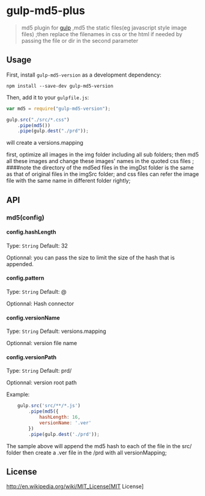 # gulp-md5-plus

> md5 plugin for [gulp](https://github.com/wpfpizicai/gulp-md5-plus) ,md5 the static files(eg javascript style image files) ;then replace the filenames in css or the html if needed by passing the file or dir in the second parameter

## Usage

First, install `gulp-md5-version` as a development dependency:

```shell
npm install --save-dev gulp-md5-version
```

Then, add it to your `gulpfile.js`:

```javascript
var md5 = require("gulp-md5-version");

gulp.src("./src/*.css")
	.pipe(md5())
	.pipe(gulp.dest("./prd"));
```
will create a versions.mapping


first, optimize all images in the img folder including all sub folders; then md5 all these images and change these images' names in the quoted css files ;
####note
the directory of the md5ed files in the imgDst folder is the same as that of original files in the imgSrc folder; and css files can refer the image file with the same name in different folder rightly;

## API

### md5(config)

#### config.hashLength
Type: `String`
Default: 32

Optionnal: you can pass the size to limit the size of the hash that is appended.

#### config.pattern
Type: `String`
Default: @

Optionnal: Hash connector

#### config.versionName
Type: `String`
Default: versions.mapping

Optionnal: version file name

#### config.versionPath
Type: `String`
Default: prd/

Optionnal: version root path

Example:
```javascript
	gulp.src('src/**/*.js')
        .pipe(md5({
            hashLength: 16,
            versionName: '.ver'
        })
        .pipe(gulp.dest('./prd'));
```

The sample above will append the md5 hash to each of the file in the src/ folder then create a .ver file in the /prd with all versionMapping;



## License

http://en.wikipedia.org/wiki/MIT_License[MIT License]


